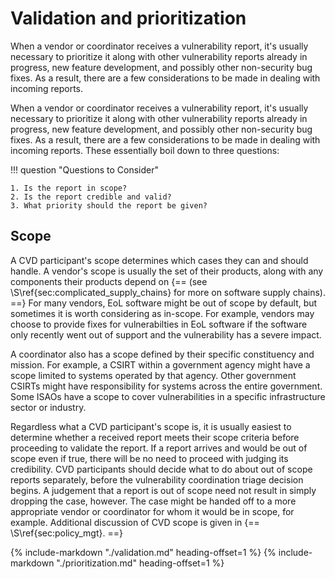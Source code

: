 # Validation and prioritization

When a vendor or coordinator receives a vulnerability report, it's
usually necessary to prioritize it along with other vulnerability
reports already in progress, new feature development, and possibly other
non-security bug fixes. As a result, there are a few considerations to
be made in dealing with incoming reports.

When a vendor or coordinator receives a vulnerability report, it's usually necessary to prioritize it along with other vulnerability reports already in progress, new feature development, and possibly other non-security bug fixes.
As a result, there are a few considerations to be made in dealing with incoming reports.
These essentially boil down to three questions:

!!! question "Questions to Consider"

    1. Is the report in scope?
    2. Is the report credible and valid?
    3. What priority should the report be given?

## Scope

A CVD participant's scope determines which cases they can and should handle.
A vendor's scope is usually the set of their products, along with any components their products depend on 
{== (see \S\ref{sec:complicated_supply_chains} for more on software supply chains). ==}
For many vendors, EoL software might be out of scope by default, but sometimes it is worth considering as in-scope. 
For example, vendors may choose to provide fixes for vulnerabilties in EoL software if the software only recently went out of support and the vulnerability has a severe impact.

A coordinator also has a scope defined by their specific constituency and mission. 
For example, a CSIRT within a government agency might have a scope limited to systems operated by that agency.
Other government CSIRTs might have responsibility for systems across the entire government.
Some ISAOs have a scope to cover vulnerabilities in a specific infrastructure sector or industry.

Regardless what a CVD participant's scope is, it is usually easiest to determine whether a received report meets their
scope criteria before proceeding to validate the report.
If a report arrives and would be out of scope even if true, there will be no need to proceed with judging its credibility.
CVD participants should decide what to do about out of scope reports separately, before the vulnerability coordination 
triage decision begins. 
A judgement that a report is out of scope need not result in simply dropping the case, however.
The case might be handed off to a more appropriate vendor or coordinator for whom it would be in scope, for example.
Additional discussion of CVD scope is given in {== \S\ref{sec:policy_mgt}. ==}

{% include-markdown "./validation.md" heading-offset=1 %}
{% include-markdown "./prioritization.md" heading-offset=1 %}


